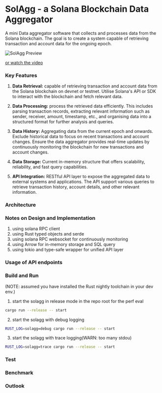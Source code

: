 # SolAgg - a Solana Blockchain Data Aggregator

A mini Data aggregator software that collects and processes data from the Solana blockchain. The goal is to create a system capable of retrieving transaction and account data for the ongoing epoch.

![SolAgg Preview](https://github.com/mjzk/SolAgg/blob/main/docs/solagg_1_opt.gif)

[or watch the video](https://youtu.be/brjqA6-Nv2I)
### Key Features

1. **Data Retrieval:** capable of retrieving transaction and account data from the Solana blockchain on devnet or testnet. Utilise Solana's API or SDK to interact with the blockchain and fetch relevant data.

2. **Data Processing:** process the retrieved data efficiently. This includes parsing transaction records, extracting relevant information such as sender, receiver, amount, timestamp, etc., and organising data into a structured format for further analysis and queries.

3. **Data History:** Aggregating data from the current epoch and onwards. Exclude historical data to focus on recent transactions and account changes. Ensure the data aggregator provides real-time updates by continuously monitoring the blockchain for new transactions and account changes.

4. **Data Storage:** Current in-memory structure that offers scalability, reliability, and fast query capabilities.

5. **API Integration:** RESTful API layer to expose the aggregated data to external systems and applications. The API support various queries to retrieve transaction history, account details, and other relevant information.

### Architecture


### Notes on Design and Implementation
1. using solana RPC client
2. using Rust typed objects and serde
3. using solana RPC websocket for continuously monitoring
4. using Arrow for in-memory storage and SQL query
5. using tokio and type-safe wrapper for unified API layer

### Usage of API endpoints


### Build and Run

(NOTE: assumed you have installed the Rust nightly toolchain in your dev env.)

1. start the solagg in release mode in the repo root for the perf eval
```bash
cargo run --release -- start
```
2. start the solagg with debug logging
```bash
RUST_LOG=solagg=debug cargo run --release -- start
```

3. start the solagg with trace logging(WARN: too many stdou)
```bash
RUST_LOG=solagg=trace cargo run --release -- start
```

### Test

### Benchmark

### Outlook